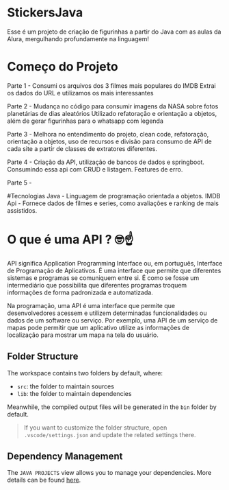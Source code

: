 # StickersJava

Esse é um projeto de criação de figurinhas a partir do Java com as aulas da Alura, mergulhando profundamente na linguagem!

# Começo do Projeto

Parte 1 -
Consumi os arquivos dos 3 filmes mais populares do IMDB
Extrai os dados do URL e utilizamos os mais interessantes

Parte 2 - Mudança no código para consumir imagens da NASA sobre fotos planetárias de dias aleatórios Utilizado refatoração e orientação a objetos, além de gerar figurinhas para o whatsapp com legenda

Parte 3 - Melhora no entendimento do projeto, clean code, refatoração, orientação a objetos, uso de recursos e divisão para consumo de API de cada site a partir de classes de extratores diferentes.

Parte 4 - Criação da API, utilização de bancos de dados e springboot. Consumindo essa api com CRUD e listagem. Features de erro.

Parte 5 -

#Tecnologias
Java - Linguagem de programação orientada a objetos.
IMDB Api - Fornece dados de filmes e series, como avaliações e ranking de mais assistidos.

# O que é uma API ? 🤓☝️

API significa Application Programming Interface ou, em português, Interface de Programação de Aplicativos. É uma interface que permite que diferentes sistemas e programas se comuniquem entre si. É como se fosse um intermediário que possibilita que diferentes programas troquem informações de forma padronizada e automatizada.

Na programação, uma API é uma interface que permite que desenvolvedores acessem e utilizem determinadas funcionalidades ou dados de um software ou serviço. Por exemplo, uma API de um serviço de mapas pode permitir que um aplicativo utilize as informações de localização para mostrar um mapa na tela do usuário.

## Folder Structure

The workspace contains two folders by default, where:

- `src`: the folder to maintain sources
- `lib`: the folder to maintain dependencies

Meanwhile, the compiled output files will be generated in the `bin` folder by default.

> If you want to customize the folder structure, open `.vscode/settings.json` and update the related settings there.

## Dependency Management

The `JAVA PROJECTS` view allows you to manage your dependencies. More details can be found [here](https://github.com/microsoft/vscode-java-dependency#manage-dependencies).
